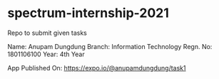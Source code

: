 # spectrum-internship-2021
Repo to submit given tasks

Name: Anupam Dungdung
Branch: Information Technology
Regn. No: 1801106100
Year: 4th Year

App Published On: https://expo.io/@anupamdungdung/task1
